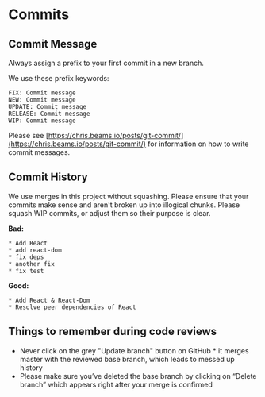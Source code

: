 # Commits

## Commit Message
Always assign a prefix to your first commit in a new branch.

We use these prefix keywords:
```
FIX: Commit message
NEW: Commit message
UPDATE: Commit message
RELEASE: Commit message
WIP: Commit message
```

Please see [https://chris.beams.io/posts/git-commit/](https://chris.beams.io/posts/git-commit/) for information on how to write commit messages.

## Commit History
We use merges in this project without squashing. Please ensure that your commits make sense and aren't broken up into illogical chunks. Please squash WIP commits, or adjust them so their purpose is clear.

**Bad:**
```
* Add React
* add react-dom
* fix deps
* another fix
* fix test
```

**Good:**
```
* Add React & React-Dom
* Resolve peer dependencies of React
```


## Things to remember during code reviews
* Never click on the grey "Update branch" button on GitHub * it merges master with the reviewed base branch, which leads to messed up history
* Please make sure you’ve deleted the base branch by clicking on “Delete branch” which appears right after your merge is confirmed
